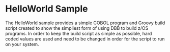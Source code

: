 # HelloWorld Sample
The HelloWorld sample provides a simple COBOL program and Groovy build script created to show the simpliest form of using DBB to build z/OS programs.  In order to keep the build script as simple as possible, hard coded values are used and need to be changed in order for the script to run on your system.
